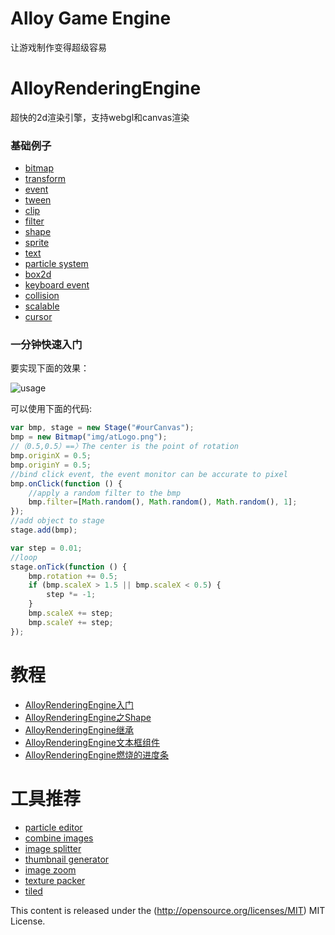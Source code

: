 Alloy Game Engine
=================

让游戏制作变得超级容易

AlloyRenderingEngine
=================
超快的2d渲染引擎，支持webgl和canvas渲染

### 基础例子

* [bitmap](http://alloyteam.github.io/AlloyGameEngine/example/bitmap.html) 
* [transform](http://alloyteam.github.io/AlloyGameEngine/example/transform.html) 
* [event](http://alloyteam.github.io/AlloyGameEngine/example/event.html) 
* [tween](http://alloyteam.github.io/AlloyGameEngine/example/tween.html) 
* [clip](http://alloyteam.github.io/AlloyGameEngine/example/clip.html) 
* [filter](http://alloyteam.github.io/AlloyGameEngine/example/filter.html) 
* [shape](http://alloyteam.github.io/AlloyGameEngine/example/shape.html) 
* [sprite](http://alloyteam.github.io/AlloyGameEngine/example/sprite.html) 
* [text](http://alloyteam.github.io/AlloyGameEngine/example/text.html) 
* [particle system](http://alloyteam.github.io/AlloyGameEngine/example/particlesystem.html) 
* [box2d](http://alloyteam.github.io/AlloyGameEngine/example/box2d.html) 
* [keyboard event](http://alloyteam.github.io/AlloyGameEngine/example/keyboardevents.html) 
* [collision](http://alloyteam.github.io/AlloyGameEngine/example/collision.html) 
* [scalable](http://alloyteam.github.io/AlloyGameEngine/example/scalable.html)
* [cursor](http://alloyteam.github.io/AlloyGameEngine/example/cursor.html)

### 一分钟快速入门
要实现下面的效果：

![usage](https://raw.githubusercontent.com/AlloyTeam/AlloyGameEngine/master/AlloyRenderingEngine/example/asset/img/usage2.gif)

可以使用下面的代码:

```javascript
var bmp, stage = new Stage("#ourCanvas");
bmp = new Bitmap("img/atLogo.png");
//（0.5,0.5）==〉The center is the point of rotation
bmp.originX = 0.5;
bmp.originY = 0.5;
//bind click event, the event monitor can be accurate to pixel
bmp.onClick(function () {
    //apply a random filter to the bmp
    bmp.filter=[Math.random(), Math.random(), Math.random(), 1];
});
//add object to stage
stage.add(bmp);

var step = 0.01;
//loop
stage.onTick(function () {
    bmp.rotation += 0.5;
    if (bmp.scaleX > 1.5 || bmp.scaleX < 0.5) {
        step *= -1;
    }
    bmp.scaleX += step;
    bmp.scaleY += step;
});
```

教程
=================
* [AlloyRenderingEngine入门](http://www.alloyteam.com/2015/04/6726/)
* [AlloyRenderingEngine之Shape](http://www.alloyteam.com/2015/04/alloyrenderingengine-zhi-shape/)
* [AlloyRenderingEngine继承](http://www.alloyteam.com/2015/04/alloyrenderingengine-ji-cheng/)
* [AlloyRenderingEngine文本框组件](http://www.alloyteam.com/2015/05/alloyrenderingengine-wen-ben-kuang-zu-jian/)
* [AlloyRenderingEngine燃烧的进度条](http://www.alloyteam.com/2015/05/alloyrenderingengine-ran-shao-di-jin-du-tiao/)

工具推荐
=================
* [particle editor](http://alloyteam.github.io/AlloyGameEngine/pe/)
* [combine images](http://kmdjs.github.io/combineimages/)
* [image splitter](http://kmdjs.github.io/imagesplitter/)
* [thumbnail generator](http://kmdjs.github.io/thumbnailgenerator/)
* [image zoom](http://kmdjs.github.io/zoom/)
* [texture packer](https://www.codeandweb.com/texturepacker)
* [tiled](http://www.mapeditor.org/)

This content is released under the (http://opensource.org/licenses/MIT) MIT License.
